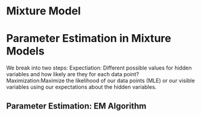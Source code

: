# Mixture Model

# Parameter Estimation in Mixture Models
We break into two steps:
Expectiation: Different possible values for hidden variables and how likely are they for each data point?
Maximization:Maximize the likelihood of our data points (MLE) or our visible variables using our expectations about the hidden variables. 

## Parameter Estimation: EM Algorithm

